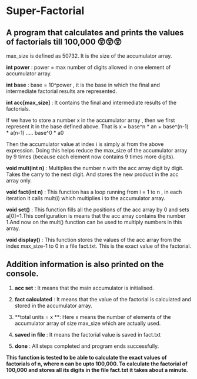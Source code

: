 # Super-Factorial
## A program that calculates and prints the values of factorials till 100,000 😲😲😲

max_size is defined as 50732. It is the size of the accumulator array.

**int power** : power = max number of digits allowed in one element of accumulator array.

**int base** : base = 10^power , it is the base in which the final and intermediate factorial results are represented.

**int acc[max_size]** :  It contains the final and intermediate results of the factorials.

If we have to store a number x in the accumulator array , then we first represent it in the base defined above. That is x = base^n * an + base^(n-1) * a(n-1) ..... base^0 * a0

Then the accumulator value at index i is simply ai from the above expression. Doing this helps reduce the max_size of the accumulator array by 9 times (because each element now contains 9 times more digits).

**void mult(int n)** : Multiplies the number n with the acc array digit by digit. Takes the carry to the next digit. And stores the new product in the acc array only.

**void fact(int n)** : This function has a loop running from i = 1 to n , in each iteration it calls mult(i) which multiplies i to the accumulator array.

**void set()** :   This function fills all the positions of the acc array by 0 and sets a[0]=1.This configuration is means that the acc array contains the number 1.And now on the mult() function can be used to multiply numbers in this array.

**void display()** :   This function stores the values of the acc array from the index max_size-1 to 0 in a file fact.txt. This is the exact value of the factorial.

## Addition information is also printed on the console.

1. **acc set** : It means that the main accumulator is initialised.

2. **fact calculated** : It means that the value of the factorial is calculated and stored in the accumulator array.

3. **total units = x **: Here x means the number of elements of the accumulator array of size max_size which are actually used.

4. **saved in file** : It means the factorial value is saved in fact.txt

5. **done** : All steps completed and program ends successfully.


**This function is tested to be able to calculate the exact values of factorials of n, where n can be upto 100,000.
To calculate the factorial of 100,000 and stores all its digits in the file fact.txt it takes about a minute.**

